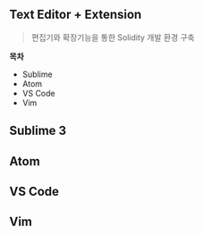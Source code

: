 ## Text Editor + Extension

> 편집기와 확장기능을 통한 Solidity 개발 환경 구축

**목차**

- Sublime
- Atom
- VS Code
- Vim

## Sublime 3

## Atom

## VS Code

## Vim
